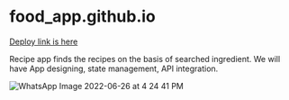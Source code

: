 # food_app.github.io

[Deploy link is here](https://chhaya-bobade.github.io/food_app/)

Recipe app finds the recipes on the basis of searched ingredient. We will have App designing, state management, API integration.


![WhatsApp Image 2022-06-26 at 4 24 41 PM](https://user-images.githubusercontent.com/91379325/183611158-a3d58af9-ad43-4b00-9875-eb36c80a2449.jpeg)
